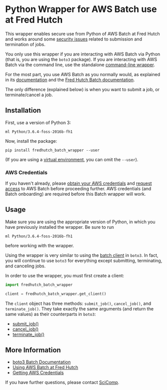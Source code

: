 # Python Wrapper for AWS Batch use at Fred Hutch

This wrapper enables secure use from Python of AWS Batch
at Fred Hutch and works around some
[security issues](https://forums.aws.amazon.com/thread.jspa?threadID=270071&tstart=0)
related to submission and termination of jobs.

You only use this wrapper if you are interacting with AWS Batch via
Python (that is, you are using the `boto3` package).
If you are interacting with AWS Batch via the command line,
use the standalone
[command-line wrapper](https://github.com/FredHutch/batch-wrapper-client-golang).

For the most part, you use AWS Batch as you normally would, as explained in its
[documentation](https://aws.amazon.com/documentation/batch/)
and the [Fred Hutch Batch documentation](https://fredhutch.github.io/aws-batch-at-hutch-docs/).

The only difference (explained below) is when you want to submit a job,
or terminate/cancel a job.

## Installation

First, use a version of Python 3:

```
ml Python/3.6.4-foss-2016b-fh1
```

Now, install the package:

```
pip install fredhutch_batch_wrapper --user
```

(If you are using a [virtual environment](https://docs.python.org/3/tutorial/venv.html),
you can omit the `--user`).


### AWS Credentials

If you haven't already, please [obtain your AWS credentials](https://teams.fhcrc.org/sites/citwiki/SciComp/Pages/Getting%20AWS%20Credentials.aspx) and
[request access](https://fredhutch.github.io/aws-batch-at-hutch-docs/#request-access) to AWS Batch before proceeding further.
AWS credentials (and Batch onboarding) are required before this
Batch wrapper will work.

## Usage

Make sure you are using the appropriate
version of Python, in which you have previously installed the wrapper.
Be sure to run

```
ml Python/3.6.4-foss-2016b-fh1
```

before working with the wrapper.


Using the wrapper is very similar to using the
[batch client](https://boto3.readthedocs.io/en/latest/reference/services/batch.html#client)
in `boto3`. In fact, you will continue to use `boto3` for everything
except submitting, terminating, and canceling jobs.

In order to use the wrapper, you must first create a client:

```python
import fredhutch_batch_wrapper

client = fredhutch_batch_wrapper.get_client()
```

The `client` object has three methods: `submit_job()`, `cancel_job()`,
and `terminate_job()`. They take exactly the same arguments
(and return the same values)
as their
counterparts in `boto3`:

* [submit_job()](https://boto3.readthedocs.io/en/latest/reference/services/batch.html#Batch.Client.submit_job)
* [cancel_job()](https://boto3.readthedocs.io/en/latest/reference/services/batch.html#Batch.Client.cancel_job)
* [terminate_job()](https://boto3.readthedocs.io/en/latest/reference/services/batch.html#Batch.Client.terminate_job)

## More Information

* [boto3 Batch Documentation](https://boto3.readthedocs.io/en/latest/reference/services/batch.html#client)
* [Using AWS Batch at Fred Hutch](https://fredhutch.github.io/aws-batch-at-hutch-docs/)
* [Getting AWS Credentials](https://teams.fhcrc.org/sites/citwiki/SciComp/Pages/Getting%20AWS%20Credentials.aspx)

If you have further questions, please contact
[SciComp](https://centernet.fredhutch.org/cn/u/center-it/cio/scicomp.html).
